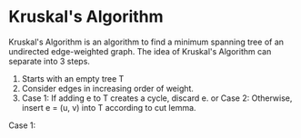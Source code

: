 # Kruskal's Algorithm

Kruskal's Algorithm is an algorithm to find a minimum spanning tree of an undirected edge-weighted graph.
The idea of Kruskal's Algorithm can separate into 3 steps.
1. Starts with an empty tree T
2. Consider edges in increasing order of weight.
3. Case 1: If adding e to T creates a cycle, discard e. or Case 2: Otherwise, insert e = (u, v) into T according to cut lemma.

Case 1:
